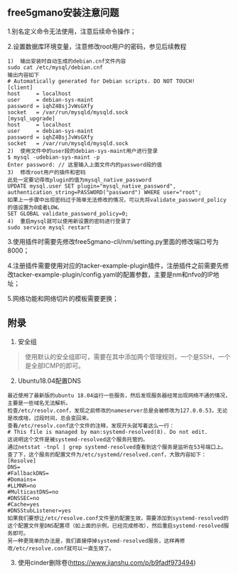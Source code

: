 ## free5gmano安装注意问题
1.别名定义命令无法使用，注意后续命令操作；<br>

2.设置数据库环境变量，注意修改root用户的密码，参见后续教程<br>

```
1)	输出安装时自动生成的debian.cnf文件内容
sudo cat /etc/mysql/debian.cnf
输出内容如下
# Automatically generated for Debian scripts. DO NOT TOUCH!
[client]
host     = localhost
user     = debian-sys-maint
password = iqhZ4BsjJvWsGXfy
socket   = /var/run/mysqld/mysqld.sock
[mysql_upgrade]
host     = localhost
user     = debian-sys-maint
password = iqhZ4BsjJvWsGXfy
socket   = /var/run/mysqld/mysqld.sock
2)	使用文件中的user段的debian-sys-maint用户进行登录
$ mysql -udebian-sys-maint -p
Enter password: // 这里输入上面文件内的password段的值
3)	修改root用户的插件和密码
此处一定要记得改plugin的值为mysql_native_password
UPDATE mysql.user SET plugin="mysql_native_password", authentication_string=PASSWORD("password") WHERE user="root";
如果上一步骤中出现密码过于简单无法修改的情况，可以先将validate_password_policy的值设置为0或者LOW。
SET GLOBAL validate_password_policy=0;
4)	重启mysql就可以使用新设置的密码进行登录了
sudo service mysql restart
```

3.使用插件时需要先修改free5gmano-cli/nm/setting.py里面的修改端口号为8000；<br>

4.注册插件需要使用对应的tacker-example-plugin插件，注册插件之前需要先修改tacker-example-plugin/config.yaml的配置参数，主要是nm和nfvo的IP地址；<br>

5.网络功能和网络切片的模板需要更换；<br>


## 附录
1.	安全组<br>
>使用默认的安全组即可，需要在其中添加两个管理规则，一个是SSH，一个是全部ICMP的即可。<br>

2.	Ubuntu18.04配置DNS<br>
```
最近使用了最新版的ubuntu 18.04运行一些服务，然后发现服务器经常出现网络不通的情况，主要是一些域名无法解析。
检查/etc/resolv.conf，发现之前修改的nameserver总是会被修改为127.0.0.53，无论是改成啥，过段时间，总会变回来。
查看/etc/resolv.conf这个文件的注释，发现开头就写着这么一行：
# This file is managed by man:systemd-resolved(8). Do not edit.
这说明这个文件是被systemd-resolved这个服务托管的。
通过netstat -tnpl | grep systemd-resolved查看到这个服务是监听在53号端口上。
查了下，这个服务的配置文件为/etc/systemd/resolved.conf，大致内容如下：
[Resolve]
DNS=
#FallbackDNS=
#Domains=
#LLMNR=no
#MulticastDNS=no
#DNSSEC=no
#Cache=yes
#DNSStubListener=yes
如果我们要想让/etc/resolve.conf文件里的配置生效，需要添加到systemd-resolved的这个配置文件里DNS配置项（如上面的示例，已经完成修改），然后重启systemd-resolved服务即可。
另一种更简单的办法是，我们直接停掉systemd-resolved服务，这样再修改/etc/resolve.conf就可以一直生效了。
```
3.	使用cinder删除卷(https://www.jianshu.com/p/b9fadf973494)<br>
